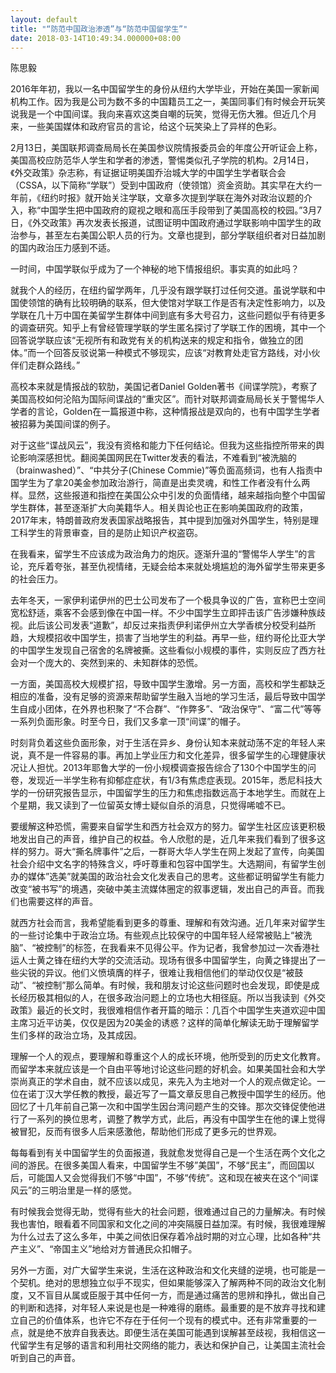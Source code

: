 ```yaml
---
layout: default
title: "“防范中国政治渗透”与“防范中国留学生”"
date: 2018-03-14T10:49:34.000000+08:00
---
```


陈思毅

2016年年初，我以一名中国留学生的身份从纽约大学毕业，开始在美国一家新闻机构工作。因为我是公司为数不多的中国籍员工之一，美国同事们有时候会开玩笑说我是一个中国间谍。我向来喜欢这类自嘲的玩笑，觉得无伤大雅。但近几个月来，一些美国媒体和政府官员的言论，给这个玩笑染上了异样的色彩。

2月13日，美国联邦调查局局长在美国参议院情报委员会的年度公开听证会上称，美国高校应防范华人学生和学者的渗透，警惕类似孔子学院的机构。2月14日，《外交政策》杂志称，有证据证明美国乔治城大学的中国学生学者联合会（CSSA，以下简称“学联”）受到中国政府（使领馆）资金资助。其实早在大约一年前，《纽约时报》就开始关注学联，文章多次提到学联在海外对政治议题的介入，称“中国学生把中国政府的窥视之眼和高压手段带到了美国高校的校园。”3月7日，《外交政策》再次发表长报道，试图证明中国政府通过学联影响中国学生的政治参与，甚至左右美国公职人员的行为。文章也提到，部分学联组织者对日益加剧的国内政治压力感到不适。

一时间，中国学联似乎成为了一个神秘的地下情报组织。事实真的如此吗？

就我个人的经历，在纽约留学两年，几乎没有跟学联打过任何交道。虽说学联和中国使领馆的确有比较明确的联系，但大使馆对学联工作是否有决定性影响力，以及学联在几十万中国在美留学生群体中间到底有多大号召力，这些问题似乎有待更多的调查研究。知乎上有曾经管理学联的学生匿名探讨了学联工作的困境，其中一个回答说学联应该“无视所有和政党有关的机构送来的规定和指令，做独立的团体。”而一个回答反驳说第一种模式不够现实，应该“对教育处走官方路线，对小伙伴们走群众路线。”

高校本来就是情报战的软肋，美国记者Daniel Golden著书《间谍学院》，考察了美国高校如何沦陷为国际间谍战的“重灾区”。而针对联邦调查局局长关于警惕华人学者的言论，Golden在一篇报道中称，这种情报战是双向的，也有中国学生学者被招募为美国间谍的例子。

对于这些“谍战风云”，我没有资格和能力下任何结论。但我为这些指控所带来的舆论影响深感担忧。翻阅美国网民在Twitter发表的看法，不难看到“被洗脑的（brainwashed）”、“中共分子(Chinese Commie)”等负面高频词，也有人指责中国学生为了拿20美金参加政治游行，简直是出卖灵魂，和性工作者没有什么两样。显然，这些报道和指控在美国公众中引发的负面情绪，越来越指向整个中国留学生群体，甚至逐渐扩大向美籍华人。相关舆论也正在影响美国政府的政策，2017年末，特朗普政府发表国家战略报告，其中提到加强对外国学生，特别是理工科学生的背景审查，目的是防止知识产权盗窃。

在我看来，留学生不应该成为政治角力的炮灰。逐渐升温的“警惕华人学生”的言论，充斥着夸张，甚至仇视情绪，无疑会给本来就处境尴尬的海外留学生带来更多的社会压力。

去年冬天，一家伊利诺伊州的巴士公司发布了一个极具争议的广告，宣称巴士空间宽松舒适，乘客不会感到像在中国一样。不少中国学生立即抨击该广告涉嫌种族歧视。此后该公司发表“道歉”，却反过来指责伊利诺伊州立大学香槟分校受利益所趋，大规模招收中国学生，损害了当地学生的利益。再早一些，纽约哥伦比亚大学的中国学生发现自己宿舍的名牌被撕。这些看似小规模的事件，实则反应了西方社会对一个庞大的、突然到来的、未知群体的恐慌。

一方面，美国高校大规模扩招，导致中国学生激增。另一方面，高校和学生都缺乏相应的准备，没有足够的资源来帮助留学生融入当地的学习生活，最后导致中国学生自成小团体，在外界也积聚了“不合群”、“作弊多”、“政治保守”、“富二代”等等一系列负面形象。时至今日，我们又多拿一顶“间谍”的帽子。

时刻背负着这些负面形象，对于生活在异乡、身份认知本来就动荡不定的年轻人来说，真不是一件容易的事。再加上学业压力和文化差异，很多留学生的心理健康状况让人担忧。2013年耶鲁大学的一份小规模调查报告综合了130个中国学生的问卷，发现近一半学生称有抑郁症症状，有1/3有焦虑症表现。2015年，悉尼科技大学的一份研究报告显示，中国留学生的压力和焦虑指数远高于本地学生。而就在上个星期，我又读到了一位留英女博士疑似自杀的消息，只觉得唏嘘不已。

要缓解这种恐慌，需要来自留学生和西方社会双方的努力。留学生社区应该更积极地发出自己的声音，维护自己的权益。令人欣慰的是，近几年来我们看到了很多这样的努力。哥大“撕名牌事件”之后，一群哥大华人学生在网上发起了宣传，向美国社会介绍中文名字的特殊含义，呼吁尊重和包容中国学生。大选期间，有留学生创办的媒体”选美”就美国的政治社会文化发表自己的思考。这些都证明留学生有能力改变“被书写”的境遇，突破中美主流媒体圈定的叙事逻辑，发出自己的声音。而我们也需要这样的声音。

就西方社会而言，我希望能看到更多的尊重、理解和有效沟通。近几年来对留学生的一些讨论集中于政治立场。有些观点比较保守的中国年轻人经常被贴上“被洗脑”、“被控制”的标签，在我看来不见得公平。作为记者，我曾参加过一次香港社运人士黄之锋在纽约大学的交流活动。现场有很多中国留学生，向黄之锋提出了一些尖锐的异议。他们义愤填膺的样子，很难让我相信他们的举动仅仅是“被鼓动”、“被控制”那么简单。有时候，我和朋友讨论这些问题时也会发现，即使是成长经历极其相似的人，在很多政治问题上的立场也大相径庭。所以当我读到《外交政策》最近的长文时，我很难相信作者开篇的暗示：几百个中国学生夹道欢迎中国主席习近平访美，仅仅是因为20美金的诱惑？这样的简单化解读无助于理解留学生们多样的政治立场，及其成因。

理解一个人的观点，要理解和尊重这个人的成长环境，他所受到的历史文化教育。而留学本来就应该是一个自由平等地讨论这些问题的好机会。如果美国社会和大学崇尚真正的学术自由，就不应该以成见，来先入为主地对一个人的观点做定论。一位在诺丁汉大学任教的教授，最近写了一篇文章反思自己教授中国学生的经历。他回忆了十几年前自己第一次和中国学生因台湾问题产生的交锋。那次交锋促使他进行了一系列的换位思考，调整了教学方式，此后，再没有中国学生在他的课上觉得被冒犯，反而有很多人后来感激他，帮助他们形成了更多元的世界观。

每每看到有关中国留学生的负面报道，我就愈发觉得自己是一个生活在两个文化之间的游民。在很多美国人看来，中国留学生不够”美国”，不够“民主”，而回国以后，可能国人又会觉得我们不够“中国”，不够“传统”。这和现在被夹在这个“间谍风云”的三明治里是一样的感觉。

有时候我会觉得无助，觉得有些大的社会问题，很难通过自己的力量解决。有时候我也害怕，眼看着不同国家和文化之间的冲突隔膜日益加深。有时候，我很难理解为什么过去了这么多年，中美之间依旧保存着冷战时期的对立心理，比如各种“共产主义”、“帝国主义”地给对方普通民众扣帽子。

另外一方面，对广大留学生来说，生活在这种政治和文化夹缝的逆境，也可能是一个契机。绝对的思想独立似乎不现实，但如果能够深入了解两种不同的政治文化制度，又不盲目从属或臣服于其中任何一方，而是通过痛苦的思辨和挣扎，做出自己的判断和选择，对年轻人来说是也是一种难得的磨练。最重要的是不放弃寻找和建立自己的价值体系，也许它不存在于任何一个现有的模式中。还有非常重要的一点，就是绝不放弃自我表达。即便生活在美国可能遇到误解甚至歧视，我相信这一代留学生有足够的语言和利用社交网络的能力，表达和保护自己，让美国主流社会听到自己的声音。

